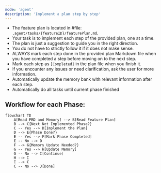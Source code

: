 ```yaml
---
mode: 'agent'
description: 'Implement a plan step by step'
---
```

- The feature plan is located in #file: `.agent/tasks/{featureID}/featurePlan.md`.
- Your task is to implement each step of the provided plan, one at a time.
- The plan is just a suggestion to guide you in the right direction.
- You do not have to strictly follow it if it does not make sense.
- ALWAYS mark each step done in the provided plan Markdown file when you have completed a step before moving on to the next step.
- Mark each step as `[Completed]` in the plan file when you finish it.
- If you encounter any issues or need clarification, ask the user for more information.
- Automatically update the memory bank with relevant information after each step.
- Automatically do all tasks until current phase finished

## Workflow for each Phase:

```mermaid
flowchart TD
    A[Read PRD and Memory] --> B[Read Feature Plan]
    B --> C{Next Not Implemented Phase?}
    C -- Yes --> D[Implement the Plan]
    D --> E{Phase Done?}
    E -- Yes --> F[Mark Phase Completed]
    E -- No --> D
    F --> G{Memory Update Needed?}
    G -- Yes --> H[Update Memory]
    G -- No --> I[Continue]
    H --> I
    I --> C
    C -- No --> J[Done]
```


